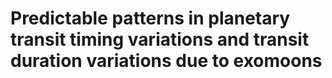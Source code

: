 # Predictable patterns in planetary transit timing variations and transit duration variations due to exomoons
